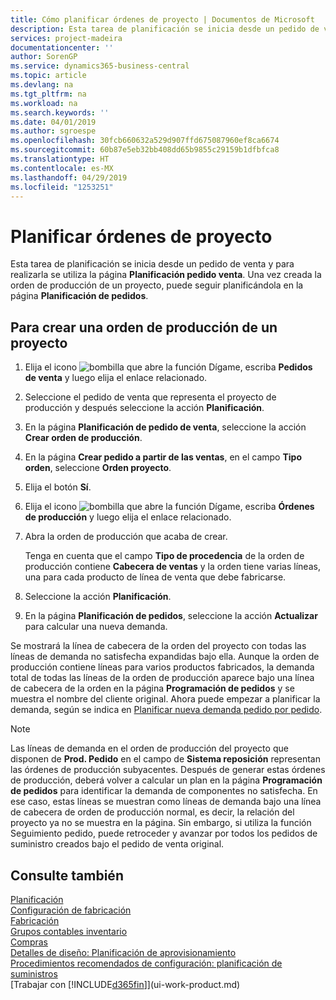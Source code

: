 ```yaml
---
title: Cómo planificar órdenes de proyecto | Documentos de Microsoft
description: Esta tarea de planificación se inicia desde un pedido de venta y para realizarla se utiliza la página **Planificación pedido venta**. Una vez creada la orden de producción de un proyecto, puede seguir planificándola en la página **Planificación de pedidos**.
services: project-madeira
documentationcenter: ''
author: SorenGP
ms.service: dynamics365-business-central
ms.topic: article
ms.devlang: na
ms.tgt_pltfrm: na
ms.workload: na
ms.search.keywords: ''
ms.date: 04/01/2019
ms.author: sgroespe
ms.openlocfilehash: 30fcb660632a529d907ffd675087960ef8ca6674
ms.sourcegitcommit: 60b87e5eb32bb408dd65b9855c29159b1dfbfca8
ms.translationtype: HT
ms.contentlocale: es-MX
ms.lasthandoff: 04/29/2019
ms.locfileid: "1253251"
---
```

# <a name="plan-project-orders"></a>Planificar órdenes de proyecto
Esta tarea de planificación se inicia desde un pedido de venta y para realizarla se utiliza la página **Planificación pedido venta**. Una vez creada la orden de producción de un proyecto, puede seguir planificándola en la página **Planificación de pedidos**.  

## <a name="to-create-a-project-production-order"></a>Para crear una orden de producción de un proyecto  

1.  Elija el icono ![bombilla que abre la función Dígame](media/ui-search/search_small.png "Dígame que desea hacer"), escriba **Pedidos de venta** y luego elija el enlace relacionado.  
2.  Seleccione el pedido de venta que representa el proyecto de producción y después seleccione la acción **Planificación**.  
4.  En la página **Planificación de pedido de venta**, seleccione la acción **Crear orden de producción**.  
5.  En la página **Crear pedido a partir de las ventas**, en el campo **Tipo orden**, seleccione **Orden proyecto**.  
6.  Elija el botón **Sí**.  
7.  Elija el icono ![bombilla que abre la función Dígame](media/ui-search/search_small.png "Dígame que desea hacer"), escriba **Órdenes de producción** y luego elija el enlace relacionado.
8. Abra la orden de producción que acaba de crear.  

    Tenga en cuenta que el campo **Tipo de procedencia** de la orden de producción contiene **Cabecera de ventas** y la orden tiene varias líneas, una para cada producto de línea de venta que debe fabricarse.  
9. Seleccione la acción **Planificación**.
10. En la página **Planificación de pedidos**, seleccione la acción **Actualizar** para calcular una nueva demanda.  

Se mostrará la línea de cabecera de la orden del proyecto con todas las líneas de demanda no satisfecha expandidas bajo ella. Aunque la orden de producción contiene líneas para varios productos fabricados, la demanda total de todas las líneas de la orden de producción aparece bajo una línea de cabecera de la orden en la página **Programación de pedidos** y se muestra el nombre del cliente original. Ahora puede empezar a planificar la demanda, según se indica en [Planificar nueva demanda pedido por pedido](production-how-to-plan-for-new-demand.md).  

> [!NOTE]  
>  Las líneas de demanda en el orden de producción del proyecto que disponen de **Prod. Pedido** en el campo de **Sistema reposición** representan las órdenes de producción subyacentes. Después de generar estas órdenes de producción, deberá volver a calcular un plan en la página **Programación de pedidos** para identificar la demanda de componentes no satisfecha. En ese caso, estas líneas se muestran como líneas de demanda bajo una línea de cabecera de orden de producción normal, es decir, la relación del proyecto ya no se muestra en la página. Sin embargo, si utiliza la función Seguimiento pedido, puede retroceder y avanzar por todos los pedidos de suministro creados bajo el pedido de venta original.  

## <a name="see-also"></a>Consulte también
[Planificación](production-planning.md)   
[Configuración de fabricación](production-configure-production-processes.md)  
[Fabricación](production-manage-manufacturing.md)    
[Grupos contables inventario](inventory-manage-inventory.md)  
[Compras](purchasing-manage-purchasing.md)  
[Detalles de diseño: Planificación de aprovisionamiento](design-details-supply-planning.md)   
[Procedimientos recomendados de configuración: planificación de suministros](setup-best-practices-supply-planning.md)  
[Trabajar con [!INCLUDE[d365fin](includes/d365fin_md.md)]](ui-work-product.md)
